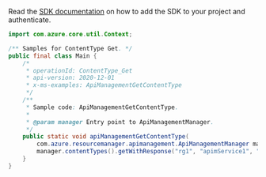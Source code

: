 Read the [SDK documentation](https://github.com/Azure/azure-sdk-for-java/blob/azure-resourcemanager-apimanagement_1.0.0-beta.2/sdk/apimanagement/azure-resourcemanager-apimanagement/README.md) on how to add the SDK to your project and authenticate.

```java
import com.azure.core.util.Context;

/** Samples for ContentType Get. */
public final class Main {
    /*
     * operationId: ContentType_Get
     * api-version: 2020-12-01
     * x-ms-examples: ApiManagementGetContentType
     */
    /**
     * Sample code: ApiManagementGetContentType.
     *
     * @param manager Entry point to ApiManagementManager.
     */
    public static void apiManagementGetContentType(
        com.azure.resourcemanager.apimanagement.ApiManagementManager manager) {
        manager.contentTypes().getWithResponse("rg1", "apimService1", "page", Context.NONE);
    }
}
```
